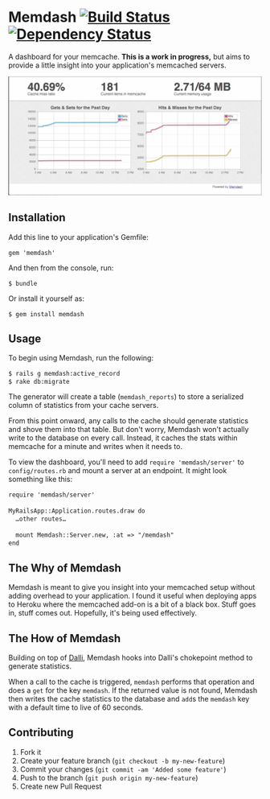 # Memdash [![Build Status](https://secure.travis-ci.org/bryckbost/memdash.png)](http://travis-ci.org/bryckbost/memdash) [![Dependency Status](https://gemnasium.com/bryckbost/memdash.png)](https://gemnasium.com/bryckbost/memdash)

A dashboard for your memcache. **This is a work in progress,** but aims to provide a little insight into your application's memcached servers.

![Screenshot of memdash](https://github.com/bryckbost/memdash/raw/front-end/screenshot.png)

## Installation

Add this line to your application's Gemfile:

    gem 'memdash'

And then from the console, run:

    $ bundle

Or install it yourself as:

    $ gem install memdash

## Usage

To begin using Memdash, run the following:

    $ rails g memdash:active_record
    $ rake db:migrate

The generator will create a table (`memdash_reports`) to store a serialized column of statistics from your cache servers.

From this point onward, any calls to the cache should generate statistics and shove them into that table. But don't worry, Memdash won't actually write to the database on every call. Instead, it caches the stats within memcache for a minute and writes when it needs to.

To view the dashboard, you'll need to add `require 'memdash/server'` to `config/routes.rb` and mount a server at an endpoint. It might look something like this:

    require 'memdash/server'

    MyRailsApp::Application.routes.draw do
      …other routes…

      mount Memdash::Server.new, :at => "/memdash"
    end

## The Why of Memdash

Memdash is meant to give you insight into your memcached setup without adding overhead to your application. I found it useful when deploying apps to Heroku where the memcached add-on is a bit of a black box. Stuff goes in, stuff comes out. Hopefully, it's being used effectively.

## The How of Memdash

Building on top of [Dalli](https://github.com/mperham/dalli), Memdash hooks into Dalli's chokepoint method to generate statistics.

When a call to the cache is triggered, `memdash` performs that operation and does a `get` for the key `memdash`. If the returned value is not found, Memdash then writes the cache statistics to the database and `add`s the `memdash` key with a default time to live of 60 seconds.

## Contributing

1. Fork it
2. Create your feature branch (`git checkout -b my-new-feature`)
3. Commit your changes (`git commit -am 'Added some feature'`)
4. Push to the branch (`git push origin my-new-feature`)
5. Create new Pull Request
